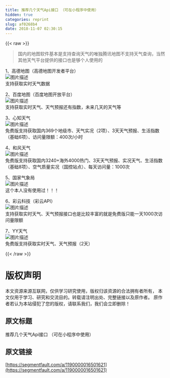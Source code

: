 ```yaml
---
title: 推荐几个天气Api接口 （可在小程序中使用）
hidden: true
categories: reprint
slug: af0268b4
date: 2018-11-07 02:30:15
---
```


{{< raw >}}
<blockquote>&#x56FD;&#x5185;&#x7684;&#x5730;&#x56FE;&#x8F6F;&#x4EF6;&#x57FA;&#x672C;&#x662F;&#x652F;&#x6301;&#x67E5;&#x8BE2;&#x5929;&#x6C14;&#x7684;&#x552F;&#x72EC;&#x817E;&#x8BAF;&#x5730;&#x56FE;&#x4E0D;&#x652F;&#x6301;&#x5929;&#x6C14;&#x67E5;&#x8BE2;&#xFF0C;&#x5F53;&#x7136;&#x5176;&#x4ED6;&#x5929;&#x6C14;&#x5E73;&#x53F0;&#x63D0;&#x4F9B;&#x7684;&#x63A5;&#x53E3;&#x4E5F;&#x662F;&#x591F;&#x4E2A;&#x4EBA;&#x4F7F;&#x7528;&#x7684;</blockquote><p>1&#x3001;&#x9AD8;&#x5FB7;&#x5730;&#x56FE;&#xFF08;&#x9AD8;&#x5FB7;&#x5730;&#x56FE;&#x5F00;&#x53D1;&#x8005;&#x5E73;&#x53F0;&#xFF09;<br><span class="img-wrap"><img data-src="/img/bVbhoY7?w=1920&amp;h=945" src="https://static.alili.tech/img/bVbhoY7?w=1920&amp;h=945" alt="&#x56FE;&#x7247;&#x63CF;&#x8FF0;" title="&#x56FE;&#x7247;&#x63CF;&#x8FF0;" style="cursor:pointer;display:inline"></span><br>&#x652F;&#x6301;&#x83B7;&#x53D6;&#x5B9E;&#x65F6;&#x5929;&#x6C14;&#x6570;&#x636E;</p><p>2&#x3001;&#x767E;&#x5EA6;&#x5730;&#x56FE;&#xFF08;&#x767E;&#x5EA6;&#x5730;&#x56FE;&#x5F00;&#x653E;&#x5E73;&#x53F0;&#xFF09;<br><span class="img-wrap"><img data-src="/img/bVbhoZb?w=1920&amp;h=945" src="https://static.alili.tech/img/bVbhoZb?w=1920&amp;h=945" alt="&#x56FE;&#x7247;&#x63CF;&#x8FF0;" title="&#x56FE;&#x7247;&#x63CF;&#x8FF0;" style="cursor:pointer;display:inline"></span><br>&#x652F;&#x6301;&#x83B7;&#x53D6;&#x5B9E;&#x65F6;&#x5929;&#x6C14;&#x3001;&#x5929;&#x6C14;&#x9884;&#x62A5;&#x8FD8;&#x6709;&#x6307;&#x6570;&#xFF0C;&#x672A;&#x6765;&#x51E0;&#x5929;&#x7684;&#x5929;&#x6C14;&#x7B49;</p><p>3&#x3001;&#x5FC3;&#x77E5;&#x5929;&#x6C14;<br><span class="img-wrap"><img data-src="/img/bVbhoZc?w=1920&amp;h=945" src="https://static.alili.tech/img/bVbhoZc?w=1920&amp;h=945" alt="&#x56FE;&#x7247;&#x63CF;&#x8FF0;" title="&#x56FE;&#x7247;&#x63CF;&#x8FF0;" style="cursor:pointer;display:inline"></span><br>&#x514D;&#x8D39;&#x7248;&#x652F;&#x6301;&#x83B7;&#x53D6;&#x56FD;&#x5185;369&#x4E2A;&#x5730;&#x7EA7;&#x5E02;&#x3001;&#x5929;&#x6C14;&#x5B9E;&#x51B5;&#xFF08;2&#x9879;&#xFF09;&#x3001;3&#x5929;&#x5929;&#x6C14;&#x9884;&#x62A5;&#x3001;&#x751F;&#x6D3B;&#x6307;&#x6570;&#xFF08;&#x57FA;&#x7840;6&#x9879;&#xFF09;&#x3001;&#x8BBF;&#x95EE;&#x91CF;&#x9650;&#x989D;&#xFF1A;400&#x6B21;/&#x5C0F;&#x65F6;</p><p>4&#x3001;&#x548C;&#x98CE;&#x5929;&#x6C14;<br><span class="img-wrap"><img data-src="/img/bVbhoZd?w=1920&amp;h=945" src="https://static.alili.tech/img/bVbhoZd?w=1920&amp;h=945" alt="&#x56FE;&#x7247;&#x63CF;&#x8FF0;" title="&#x56FE;&#x7247;&#x63CF;&#x8FF0;" style="cursor:pointer;display:inline"></span><br>&#x514D;&#x8D39;&#x7248;&#x652F;&#x6301;&#x83B7;&#x53D6;&#x56FD;&#x5185;3240+&#x6D77;&#x5916;4000&#x70ED;&#x95E8;&#x3001;3&#x5929;&#x5929;&#x6C14;&#x9884;&#x62A5;&#x3001;&#x5B9E;&#x51B5;&#x5929;&#x6C14;&#x3001;&#x751F;&#x6D3B;&#x6307;&#x6570;&#xFF08;&#x57FA;&#x7840;8&#x9879;&#xFF09;&#x3001;&#x7A7A;&#x6C14;&#x8D28;&#x91CF;&#x5B9E;&#x51B5;&#xFF08;&#x56FD;&#x63A7;&#x7AD9;&#x70B9;&#xFF09;&#x3001;&#x6BCF;&#x5929;&#x8BBF;&#x95EE;&#x91CF;&#xFF1A;1000&#x6B21;</p><p>5&#x3001;&#x56FD;&#x5BB6;&#x6C14;&#x8C61;&#x5C40;<br><span class="img-wrap"><img data-src="/img/bVbhoZh?w=1920&amp;h=945" src="https://static.alili.tech/img/bVbhoZh?w=1920&amp;h=945" alt="&#x56FE;&#x7247;&#x63CF;&#x8FF0;" title="&#x56FE;&#x7247;&#x63CF;&#x8FF0;" style="cursor:pointer;display:inline"></span><br>&#x8FD9;&#x4E2A;&#x672C;&#x4EBA;&#x6CA1;&#x6709;&#x4F7F;&#x7528;&#x8FC7;&#xFF01;&#xFF01;&#xFF01;</p><p>6&#x3001;&#x5F69;&#x4E91;&#x79D1;&#x6280;&#xFF08;&#x5F69;&#x4E91;API&#xFF09;<br><span class="img-wrap"><img data-src="/img/bVbhoZi?w=1920&amp;h=945" src="https://static.alili.tech/img/bVbhoZi?w=1920&amp;h=945" alt="&#x56FE;&#x7247;&#x63CF;&#x8FF0;" title="&#x56FE;&#x7247;&#x63CF;&#x8FF0;" style="cursor:pointer;display:inline"></span><br>&#x652F;&#x6301;&#x83B7;&#x53D6;&#x5B9E;&#x65F6;&#x5929;&#x6C14;&#x3001;&#x5929;&#x6C14;&#x9884;&#x62A5;&#x63A5;&#x53E3;&#x4E5F;&#x662F;&#x6BD4;&#x8F83;&#x4E30;&#x5BCC;&#x7684;&#x5C31;&#x662F;&#x514D;&#x8D39;&#x7248;&#x53EA;&#x80FD;&#x4E00;&#x5929;1000&#x6B21;&#x8BBF;&#x95EE;&#x91CF;&#x9650;&#x989D;</p><p>7&#x3001;YY&#x5929;&#x6C14;<br><span class="img-wrap"><img data-src="/img/bVbhoZj?w=1920&amp;h=945" src="https://static.alili.tech/img/bVbhoZj?w=1920&amp;h=945" alt="&#x56FE;&#x7247;&#x63CF;&#x8FF0;" title="&#x56FE;&#x7247;&#x63CF;&#x8FF0;" style="cursor:pointer;display:inline"></span><br>&#x514D;&#x8D39;&#x7248;&#x652F;&#x6301;&#x83B7;&#x53D6;&#x5B9E;&#x65F6;&#x5929;&#x6C14;&#x3001;&#x5929;&#x6C14;&#x9884;&#x62A5;&#xFF08;2&#x5929;&#xFF09;</p>
{{< /raw >}}

# 版权声明
本文资源来源互联网，仅供学习研究使用，版权归该资源的合法拥有者所有，
本文仅用于学习、研究和交流目的。转载请注明出处、完整链接以及原作者。
原作者若认为本站侵犯了您的版权，请联系我们，我们会立即删除！

## 原文标题
推荐几个天气Api接口 （可在小程序中使用）

## 原文链接
[https://segmentfault.com/a/1190000016501621](https://segmentfault.com/a/1190000016501621)

